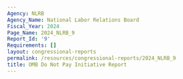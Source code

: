 ```yaml
---
Agency: NLRB
Agency_Name: National Labor Relations Board
Fiscal_Year: 2024
Page_Name: 2024_NLRB_9
Report_Id: '9'
Requirements: []
layout: congressional-reports
permalink: /resources/congressional-reports/2024_NLRB_9
title: OMB Do Not Pay Initiative Report
---
```

